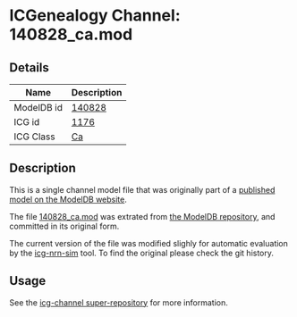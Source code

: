 # ICGenealogy Channel: 140828\_ca.mod

## Details

Name | Description
---- | -----------
ModelDB id | [140828](http://senselab.med.yale.edu/ModelDB/ShowModel.cshtml?model=140828)
ICG id | [1176](http://icg.neurotheory.ox.ac.uk/channels/3/1176)
ICG Class | [Ca](http://icg.neurotheory.ox.ac.uk/channels/3)

## Description

This is a single channel model file that was originally part of a [published model on the ModelDB website](http://senselab.med.yale.edu/ModelDB/ShowModel.cshtml?model=140828).


The file [140828\_ca.mod](140828_ca.mod) was extrated from [the ModelDB repository](http://senselab.med.yale.edu/ModelDB/ShowModel.cshtml?model=140828), and committed in its original form.

The current version of the file was modified slighly for automatic evaluation by the [icg-nrn-sim](https://github.com/icgenealogy/icg-nrn-sim) tool. To find the original please check the git history.


## Usage

See the [icg-channel super-repository](https://github.com/icgenealogy/icg-channels) for more information.